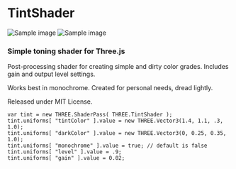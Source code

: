 # TintShader

![Sample image](http://kapitan.fi/_git/tintShader.jpg "Sample image")
![Sample image](http://kapitan.fi/_git/tintShader2.jpg "Sample image")

### Simple toning shader for Three.js

Post-processing shader for creating simple and dirty color grades. Includes gain and output level settings.

Works best in monochrome. Created for personal needs, dread lightly.

Released under MIT License.


```
var tint = new THREE.ShaderPass( THREE.TintShader );
tint.uniforms[ "tintColor" ].value = new THREE.Vector3(1.4, 1.1, .3, 1.0);
tint.uniforms[ "darkColor" ].value = new THREE.Vector3(0, 0.25, 0.35, 1.0);
tint.uniforms[ "monochrome" ].value = true; // default is false
tint.uniforms[ "level" ].value = .9;
tint.uniforms[ "gain" ].value = 0.02;
```
